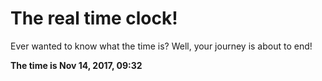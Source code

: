 # The real time clock!

Ever wanted to know what the time is? Well, your journey is about to end!

**The time is Nov 14, 2017, 09:32**